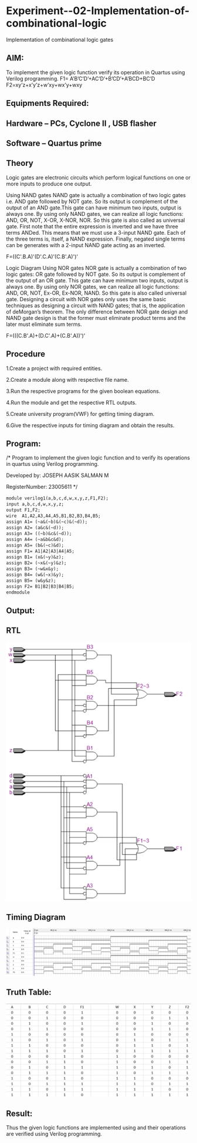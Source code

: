 # Experiment--02-Implementation-of-combinational-logic
Implementation of combinational logic gates
 
## AIM:
To implement the given logic function verify its operation in Quartus using Verilog programming.
 F1= A’B’C’D’+AC’D’+B’CD’+A’BCD+BC’D
F2=xy’z+x’y’z+w’xy+wx’y+wxy
 
 
 
## Equipments Required:
## Hardware – PCs, Cyclone II , USB flasher
## Software – Quartus prime


## Theory
Logic gates are electronic circuits which perform logical functions on one or more inputs to produce one output.

Using NAND gates
NAND gate is actually a combination of two logic gates i.e. AND gate followed by NOT gate. So its output is complement of the output of an AND gate.This gate can have minimum two inputs, output is always one. By using only NAND gates, we can realize all logic functions: AND, OR, NOT, X-OR, X-NOR, NOR. So this gate is also called as universal gate. First note that the entire expression is inverted and we have three terms ANDed. This means that we must use a 3-input NAND gate. Each of the three terms is, itself, a NAND expression. Finally, negated single terms can be generates with a 2-input NAND gate acting as an inverted.

F=((C'.B.A)'(D'.C.A)'(C.B'.A)')'

Logic Diagram
Using NOR gates NOR gate is actually a combination of two logic gates: OR gate followed by NOT gate. So its output is complement of the output of an OR gate. This gate can have minimum two inputs, output is always one. By using only NOR gates, we can realize all logic functions: AND, OR, NOT, Ex-OR, Ex-NOR, NAND. So this gate is also called universal gate. Designing a circuit with NOR gates only uses the same basic techniques as designing a circuit with NAND gates; that is, the application of deMorgan’s theorem. The only difference between NOR gate design and NAND gate design is that the former must eliminate product terms and the later must eliminate sum terms.

F=(((C.B'.A)+(D.C'.A)+(C.B'.A))')' 

## Procedure
1.Create a project with required entities.

2.Create a module along with respective file name.

3.Run the respective programs for the given boolean equations.

4.Run the module and get the respective RTL outputs.

5.Create university program(VWF) for getting timing diagram.

6.Give the respective inputs for timing diagram and obtain the results.

## Program:
/*
Program to implement the given logic function and to verify its operations in quartus using Verilog programming.

Developed by: JOSEPH AASIK SALMAN M 

RegisterNumber:  23005611
*/
```
module verilog1(a,b,c,d,w,x,y,z,F1,F2);
input a,b,c,d,w,x,y,z;
output F1,F2;
wire  A1,A2,A3,A4,A5,B1,B2,B3,B4,B5;
assign A1= (~a&(~b)&(~c)&(~d));
assign A2= (a&c&(~d));
assign A3= ((~b)&c&(~d));
assign A4= (~a&b&c&d);
assign A5= (b&(~c)&d);
assign F1= A1|A2|A3|A4|A5;
assign B1= (x&(~y)&z);
assign B2= (~x&(~y)&z);
assign B3= (~w&x&y);
assign B4= (w&(~x)&y);
assign B5= (w&y&z);
assign F2= B1|B2|B3|B4|B5;
endmodule
```

## Output:
## RTL

![img](https://raw.githubusercontent.com/Aashik225/Experiment--02-Implementation-of-combinational-logic-/main/Screenshot%202024-01-01%20212735.png)

## Timing Diagram

![img](https://raw.githubusercontent.com/Aashik225/Experiment--02-Implementation-of-combinational-logic-/main/Screenshot%202024-01-01%20212748.png)

## Truth Table:

![img](https://raw.githubusercontent.com/Aashik225/Experiment--02-Implementation-of-combinational-logic-/main/Screenshot%202024-01-01%20212801.png)

## Result:
Thus the given logic functions are implemented using  and their operations are verified using Verilog programming.

